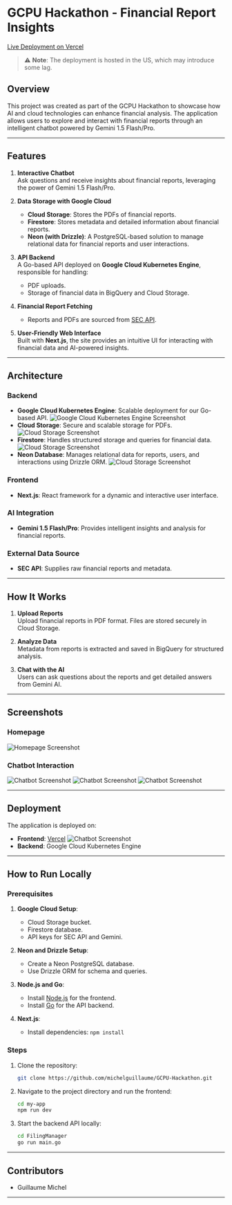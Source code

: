 
# GCPU Hackathon - Financial Report Insights

[Live Deployment on Vercel](https://gcpu-hackathon-pg5p7ark5-guillaume-michels-projects-b8350f77.vercel.app)

> ⚠️ **Note**: The deployment is hosted in the US, which may introduce some lag.

## Overview

This project was created as part of the GCPU Hackathon to showcase how AI and cloud technologies can enhance financial analysis. The application allows users to explore and interact with financial reports through an intelligent chatbot powered by Gemini 1.5 Flash/Pro.

---

## Features

1. **Interactive Chatbot**  
   Ask questions and receive insights about financial reports, leveraging the power of Gemini 1.5 Flash/Pro.

2. **Data Storage with Google Cloud**
    - **Cloud Storage**: Stores the PDFs of financial reports.
    - **Firestore**: Stores metadata and detailed information about financial reports.
    - **Neon (with Drizzle)**: A PostgreSQL-based solution to manage relational data for financial reports and user interactions.

3. **API Backend**  
   A Go-based API deployed on **Google Cloud Kubernetes Engine**, responsible for handling:
    - PDF uploads.
    - Storage of financial data in BigQuery and Cloud Storage.

4. **Financial Report Fetching**
    - Reports and PDFs are sourced from [SEC API](https://sec-api.io/login).

5. **User-Friendly Web Interface**  
   Built with **Next.js**, the site provides an intuitive UI for interacting with financial data and AI-powered insights.

---

## Architecture


### Backend
- **Google Cloud Kubernetes Engine**: Scalable deployment for our Go-based API.
  ![Google Cloud Kubernetes Engine Screenshot](./images/google_cloud_kubernetes_engine.png)
- **Cloud Storage**: Secure and scalable storage for PDFs.
  ![Cloud Storage Screenshot](./images/cloud_storage.png)
- **Firestore**: Handles structured storage and queries for financial data.
  ![Cloud Storage Screenshot](./images/firestore.png)
- **Neon Database**: Manages relational data for reports, users, and interactions using Drizzle ORM.
  ![Cloud Storage Screenshot](./images/neon_database.png)

### Frontend
- **Next.js**: React framework for a dynamic and interactive user interface.

### AI Integration
- **Gemini 1.5 Flash/Pro**: Provides intelligent insights and analysis for financial reports.

### External Data Source
- **SEC API**: Supplies raw financial reports and metadata.

---

## How It Works

1. **Upload Reports**  
   Upload financial reports in PDF format. Files are stored securely in Cloud Storage.

2. **Analyze Data**  
   Metadata from reports is extracted and saved in BigQuery for structured analysis.

3. **Chat with the AI**  
   Users can ask questions about the reports and get detailed answers from Gemini AI.

---

## Screenshots

### Homepage
![Homepage Screenshot](./images/homepage.png)

### Chatbot Interaction
![Chatbot Screenshot](./images/chatbot_1.png)
![Chatbot Screenshot](./images/chatbot_2.png)
![Chatbot Screenshot](./images/chatbot_3.png)

---

## Deployment

The application is deployed on:
- **Frontend**: [Vercel](https://gcpu-hackathon-pg5p7ark5-guillaume-michels-projects-b8350f77.vercel.app)
  ![Chatbot Screenshot](./images/vercel.png)
- **Backend**: Google Cloud Kubernetes Engine

---

## How to Run Locally

### Prerequisites
1. **Google Cloud Setup**:
    - Cloud Storage bucket.
    - Firestore database.
    - API keys for SEC API and Gemini.

2. **Neon and Drizzle Setup**:
   - Create a Neon PostgreSQL database.
   - Use Drizzle ORM for schema and queries.

3. **Node.js and Go**:
    - Install [Node.js](https://nodejs.org/) for the frontend.
    - Install [Go](https://golang.org/) for the API backend.

4. **Next.js**:
    - Install dependencies: `npm install`

### Steps
1. Clone the repository:
   ```bash
   git clone https://github.com/michelguillaume/GCPU-Hackathon.git
   ```
2. Navigate to the project directory and run the frontend:
   ```bash
   cd my-app
   npm run dev
   ```
3. Start the backend API locally:
   ```bash
   cd FilingManager
   go run main.go
   ```

---

## Contributors

- Guillaume Michel


---
